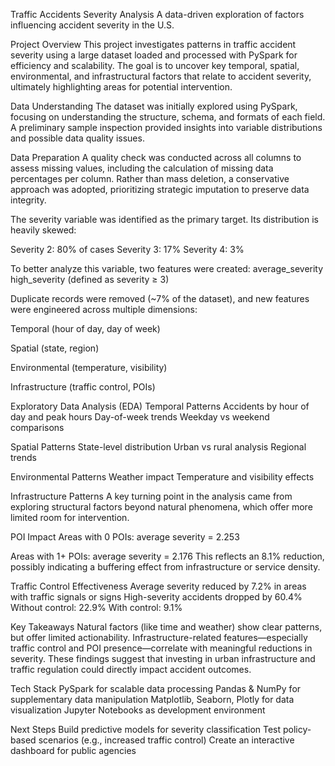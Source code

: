 Traffic Accidents Severity Analysis
A data-driven exploration of factors influencing accident severity in the U.S.

Project Overview
This project investigates patterns in traffic accident severity using a large dataset loaded and processed with PySpark for efficiency and scalability. The goal is to uncover key temporal, spatial, environmental, and infrastructural factors that relate to accident severity, ultimately highlighting areas for potential intervention.

Data Understanding
The dataset was initially explored using PySpark, focusing on understanding the structure, schema, and formats of each field. A preliminary sample inspection provided insights into variable distributions and possible data quality issues.

Data Preparation
A quality check was conducted across all columns to assess missing values, including the calculation of missing data percentages per column. Rather than mass deletion, a conservative approach was adopted, prioritizing strategic imputation to preserve data integrity.

The severity variable was identified as the primary target. Its distribution is heavily skewed:

Severity 2: 80% of cases
Severity 3: 17%
Severity 4: 3%

To better analyze this variable, two features were created:
average_severity
high_severity (defined as severity ≥ 3)

Duplicate records were removed (~7% of the dataset), and new features were engineered across multiple dimensions:

Temporal (hour of day, day of week)

Spatial (state, region)

Environmental (temperature, visibility)

Infrastructure (traffic control, POIs)

Exploratory Data Analysis (EDA)
Temporal Patterns
Accidents by hour of day and peak hours
Day-of-week trends
Weekday vs weekend comparisons

Spatial Patterns
State-level distribution
Urban vs rural analysis
Regional trends

Environmental Patterns
Weather impact
Temperature and visibility effects

Infrastructure Patterns
A key turning point in the analysis came from exploring structural factors beyond natural phenomena, which offer more limited room for intervention.

POI Impact
Areas with 0 POIs: average severity = 2.253

Areas with 1+ POIs: average severity = 2.176
This reflects an 8.1% reduction, possibly indicating a buffering effect from infrastructure or service density.

Traffic Control Effectiveness
Average severity reduced by 7.2% in areas with traffic signals or signs
High-severity accidents dropped by 60.4%
Without control: 22.9%
With control: 9.1%

Key Takeaways
Natural factors (like time and weather) show clear patterns, but offer limited actionability.
Infrastructure-related features—especially traffic control and POI presence—correlate with meaningful reductions in severity.
These findings suggest that investing in urban infrastructure and traffic regulation could directly impact accident outcomes.

Tech Stack
PySpark for scalable data processing
Pandas & NumPy for supplementary data manipulation
Matplotlib, Seaborn, Plotly for data visualization
Jupyter Notebooks as development environment

Next Steps
Build predictive models for severity classification
Test policy-based scenarios (e.g., increased traffic control)
Create an interactive dashboard for public agencies
